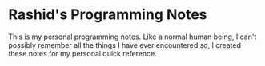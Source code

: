 # Rashid's Programming Notes

This is my personal programming notes. Like a normal human being, I can't possibly remember all the things I have ever encountered so, I created these notes for my personal quick reference.
